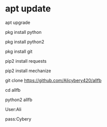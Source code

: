 # apt update

apt upgrade

pkg install python

pkg install python2

pkg install git

pip2 install requests

pip2 install mechanize

git clone https://github.com/Alicybery420/allfb

cd allfb

python2 allfb

User:Ali

pass:Cybery
